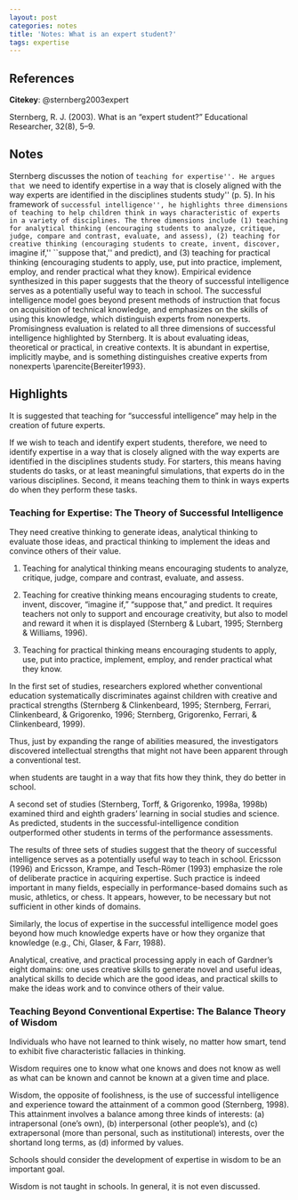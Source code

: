 ```yaml
---
layout: post
categories: notes
title: 'Notes: What is an expert student?'
tags: expertise
---
```


## References

**Citekey**: @sternberg2003expert

Sternberg, R. J. (2003). What is an “expert student?” Educational Researcher, 32(8), 5–9.

## Notes


Sternberg discusses the notion of ``teaching for expertise''. He argues that ``we need to identify expertise in a way that is closely aligned with the way experts are identified in the disciplines students study'' (p. 5). In his framework of ``successful intelligence'', he highlights three dimensions of teaching to help children think in ways characteristic of experts in a variety of disciplines. The three dimensions include (1) teaching for analytical thinking (encouraging students to analyze, critique, judge, compare and contrast, evaluate, and assess), (2) teaching for creative thinking (encouraging students to create, invent, discover, ``imagine if,'' ``suppose that,'' and predict), and (3) teaching for practical thinking (encouraging students to apply, use, put into practice, implement, employ, and render practical what they know). Empirical evidence synthesized in this paper suggests that the theory of successful intelligence serves as a potentially useful way to teach in school. The successful intelligence model goes beyond present methods of instruction that focus on acquisition of technical knowledge, and emphasizes on the skills of using this knowledge, which distinguish experts from nonexperts. Promisingness evaluation is related to all three dimensions of successful intelligence highlighted by Sternberg. It is about evaluating ideas, theoretical or practical, in creative contexts. It is abundant in expertise, implicitly maybe, and is something distinguishes creative experts from nonexperts \parencite{Bereiter1993}.
## Highlights

It is suggested that teaching for “successful intelligence” may help in the creation of future experts.

If we wish to teach and identify expert students, therefore, we need to identify expertise in a way that is closely aligned with the way experts are identified in the disciplines students study. For starters, this means having students do tasks, or at least meaningful simulations, that experts do in the various disciplines. Second, it means teaching them to think in ways experts do when they perform these tasks.

### Teaching for Expertise: The Theory of Successful Intelligence

They need creative thinking to generate ideas, analytical thinking to evaluate those ideas, and practical thinking to implement the ideas and convince others of their value.

1. Teaching for analytical thinking means encouraging students to analyze, critique, judge, compare and contrast, evaluate, and assess.

2. Teaching for creative thinking means encouraging students to create, invent, discover, “imagine if,” “suppose that,” and predict. It requires teachers not only to support and encourage creativity, but also to model and reward it when it is displayed (Sternberg & Lubart, 1995; Sternberg & Williams, 1996).

3. Teaching for practical thinking means encouraging students to apply, use, put into practice, implement, employ, and render practical what they know.

In the first set of studies, researchers explored whether conventional education systematically discriminates against children with creative and practical strengths (Sternberg & Clinkenbeard, 1995; Sternberg, Ferrari, Clinkenbeard, & Grigorenko, 1996; Sternberg, Grigorenko, Ferrari, & Clinkenbeard, 1999).

Thus, just by expanding the range of abilities measured, the investigators discovered intellectual strengths that might not have been apparent through a conventional test.

when students are taught in a way that fits how they think, they do better in school.

A second set of studies (Sternberg, Torff, & Grigorenko, 1998a, 1998b) examined third and eighth graders’ learning in social studies and science. As predicted, students in the successful-intelligence condition outperformed other students in terms of the performance assessments.

The results of three sets of studies suggest that the theory of successful intelligence serves as a potentially useful way to teach in school. Ericsson (1996) and Ericsson, Krampe, and Tesch-Römer (1993) emphasize the role of deliberate practice in acquiring expertise. Such practice is indeed important in many fields, especially in performance-based domains such as music, athletics, or chess. It appears, however, to be necessary but not sufficient in other kinds of domains.

Similarly, the locus of expertise in the successful intelligence model goes beyond how much knowledge experts have or how they organize that knowledge (e.g., Chi, Glaser, & Farr, 1988).

Analytical, creative, and practical processing apply in each of Gardner’s eight domains: one uses creative skills to generate novel and useful ideas, analytical skills to decide which are the good ideas, and practical skills to make the ideas work and to convince others of their value.

### Teaching Beyond Conventional Expertise: The Balance Theory of Wisdom

Individuals who have not learned to think wisely, no matter how smart, tend to exhibit five characteristic fallacies in thinking.

Wisdom requires one to know what one knows and does not know as well as what can be known and cannot be known at a given time and place.

Wisdom, the opposite of foolishness, is the use of successful intelligence and experience toward the attainment of a common good (Sternberg, 1998). This attainment involves a balance among three kinds of interests: (a) intrapersonal (one’s own), (b) interpersonal (other people’s), and (c) extrapersonal (more than personal, such as institutional) interests, over the shortand long terms, as (d) informed by values.

Schools should consider the development of expertise in wisdom to be an important goal.

Wisdom is not taught in schools. In general, it is not even discussed.
